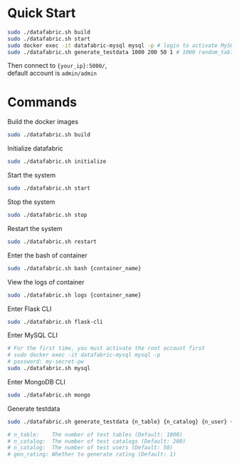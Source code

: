 # Quick Start
```bash
sudo ./datafabric.sh build
sudo ./datafabric.sh start
sudo docker exec -it datafabric-mysql mysql -p # login to activate MySQL. {assword: my-secret-pw
sudo ./datafabric.sh generate_testdata 1000 200 50 1 # 1000 random_tables, 200 catalogs, 50 users, generate fake ratings
```
Then connect to `{your_ip}:5000/`,  
default account is `admin/admin`

# Commands
Build the docker images
```bash
sudo ./datafabric.sh build
```
Initialize datafabric
```bash
sudo ./datafabric.sh initialize
```
Start the system
```bash
sudo ./datafabric.sh start
```
Stop the system
```bash
sudo ./datafabric.sh stop
```
Restart the system
```bash
sudo ./datafabric.sh restart
```
Enter the bash of container
```bash
sudo ./datafabric.sh bash {container_name}
```
View the logs of container
```bash
sudo ./datafabric.sh logs {container_name}
```
Enter Flask CLI
```bash
sudo ./datafabric.sh flask-cli
```
Enter MySQL CLI
```bash
# For the first time, you must activate the root account first
# sudo docker exec -it datafabric-mysql mysql -p
# password: my-secret-pw
sudo ./datafabric.sh mysql
```
Enter MongoDB CLI
```bash
sudo ./datafabric.sh mongo
```
Generate testdata
```bash
sudo ./datafabric.sh generate_testdata {n_table} {n_catalog} {n_user} {gen_rating}

# n_table:    The number of test tables (Default: 1000)
# n_catalog:  The number of test catalogs (Default: 200)
# n_catalog:  The number of test users (Default: 50)
# gen_rating: Whether to generate rating (Default: 1)
```